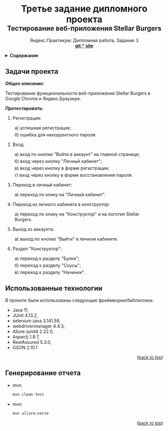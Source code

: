 <h1 align="center">Третье задание дипломного проекта</h1>
<h2 align ="center" style = "margin-top: -20px">Тестирование веб-приложения Stellar Burgers</h2>

  <p align="center" id="project-name">
    Яндекс.Практикум: Дипломная работа, Задание 3
    <br />
    <a href="https://github.com/Tatmel/QA-java-displom-3"><strong>git *</strong></a>
    <a href="https://stellarburgers.nomoreparties.site/"><strong>site</strong></a>
    <br />

  </p>



<!-- Содержание -->
<details>
  <summary><b>Содержание</b></summary>
  <ol>
    <li><a href="#tasks">Задачи проекта</a></li>
    <li><a href="#technologies">Использованные технологии</a></li>
    <li><a href="#start-tests">Генерирование отчета</a></li>
  </ol>
</details>



<!-- Задачи проекта -->
<h2 id="tasks">Задачи проекта</h2>

_**Общее описание:**_
<p>Тестирование функциональности веб-приложения Stellar Burgers в Google Chrome и Яндекс.Браузере.</p>

_**Протестировать:**_
1. Регистрация:
<p style="margin: 5px 30px;">a) успешная регистрация;</p>
<p style="margin: 5px 30px;">б) ошибка для некорректного пароля.</p>

2. Вход:
<p style="margin: 5px 30px;">a) вход по кнопке "Войти в аккаунт" на главной странице;</p>
<p style="margin: 5px 30px;">б) вход через кнопку "Личный кабинет";</p>
<p style="margin: 5px 30px;">в) вход через кнопку в форме регистрации;</p>
<p style="margin: 5px 30px;">г) вход через кнопку в форме восстановления пароля.</p>


3. Переход в личный кабинет:
<p style="margin: 5px 30px;">a) переход по клику на "Личный кабинет".</p>

4. Переход из личного кабинета в конструктор:
<p style="margin: 5px 30px;">a) переход по клику на "Конструктор" и на логотип Stellar Burgers.</p>

5. Выход из аккаунта:
<p style="margin: 5px 30px;">a) выход по кнопке "Выйти" в личном кабинете.</p>

6. Раздел "Конструктор":
<p style="margin: 5px 30px;">a) переход к разделу "Булки";</p>
<p style="margin: 5px 30px;">б) переход к разделу "Соусы";</p>
<p style="margin: 5px 30px;">в) переход к разделу "Начинки".</p>

<!-- Использованные технологии -->
<h2 id="technologies">Использованные технологии</h2>

В проекте были использованы следующие фреймворки/библиотеки:
* Java 11,
* JUnit 4.13.2,
* selenium-java 3.141.59,
* webdrivermanager 4.4.3,
* Allure-junit4 2.22.0,
* Aspectj 1.9.7,
* RestAssured 5.3.0,
* GSON 2.10.1

<p align="right">(<a href="#project-name">back to top</a>)</p>



<!-- Генерирование отчета -->
<h2 id="start-tests">Генерирование отчета</h2>

* mvn
  ```sh
  mvn clean test
  ```
* mvn
  ```sh
  mvn allure:serve
  ```

<p align="right">(<a href="#project-name">back to top</a>)</p>
